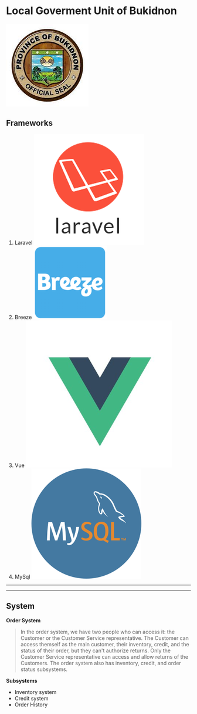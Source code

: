 # Local Goverment Unit of Bukidnon
![Alt text](https://github.com/DosTheFarmer/-itelective3-web/blob/main/LGU%20Logo.jpg)

## Frameworks
1. Laravel ![Alt text width = "100"](https://github.com/DosTheFarmer/-itelective3-web/blob/main/Laravel.png)
2. Breeze ![Alt text width = "100"](https://github.com/DosTheFarmer/-itelective3-web/blob/main/Breeze.png)
3. Vue ![Alt text width = "100"](https://github.com/DosTheFarmer/-itelective3-web/blob/main/Vue.jpg)
4. MySql ![Alt text width = "100"](https://github.com/DosTheFarmer/-itelective3-web/blob/main/MySqL.png)
---
---
## System
__Order System__
> In the order system, we have two people who can access it: the Customer or the Customer Service representative. The Customer can access themself as the main customer, their inventory, credit, and the status of their order, but they can't authorize returns. Only the Customer Service representative can access and allow returns of the Customers. The order system also has inventory, credit, and order status subsystems.

**Subsystems**
* Inventory system
* Credit system
* Order History
